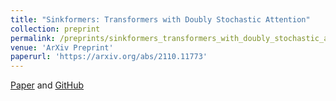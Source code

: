 ```yaml
---
title: "Sinkformers: Transformers with Doubly Stochastic Attention"
collection: preprint
permalink: /preprints/sinkformers_transformers_with_doubly_stochastic_attention
venue: 'ArXiv Preprint'
paperurl: 'https://arxiv.org/abs/2110.11773'
---
```


[Paper](https://arxiv.org/abs/2110.11773) and [GitHub](https://github.com/michaelsdr/sinkformers)
